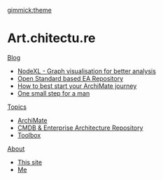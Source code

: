 <script type="text/javascript" src="/js/disqus.js"></script>
[gimmick:theme](flatly)

# Art.chitectu.re

[Blog]()

  * [NodeXL - Graph visualisation for better analysis](/blog/nodexl.md)
  * [Open Standard based EA Repository](/blog/open-std-based-ea-repository.md)
  * [How to best start your ArchiMate journey](/blog/archimate-journey.md)
  * [One small step for a man](/blog/small-step.md)

[Topics]()

  * [ArchiMate](/tag/archimate.md)
  * [CMDB & Enterprise Architecture Repository](/tag/cmdb.md)
  * [Toolbox](/tag/toolbox.md)

[About]()

  * [This site](about.md)
  * [Me](about-me.md)

<!--
  * # CMDBuild Custom Widget
  * # CMDBuild as a light MDM solution
  * # MDwiki as a light KM solution
  * # Nomnomls
-->
